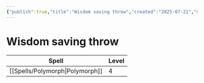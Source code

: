 ```yaml
---
{"publish":true,"title":"Wisdom saving throw","created":"2025-07-21","modified":"2025-07-21T19:18:19.571+02:00","published":"2025-07-21","cssclasses":""}
---
```


# Wisdom saving throw
| Spell                                      | Level |
| ------------------------------------------ | ----- |
| [[Spells/Polymorph\|Polymorph]] | 4     |

